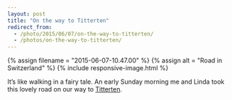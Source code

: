 ```yaml
---
layout: post
title: "On the way to Titterten"
redirect_from:
  - /photo/2015/06/07/on-the-way-to-titterten/
  - /photos/on-the-way-to-titterten/
---
```


{% assign filename = "2015-06-07-10.47.00" %}
{% assign alt = "Road in Switzerland" %}
{% include responsive-image.html %}

It’s like walking in a fairy tale. An early Sunday morning me and Linda took this lovely road on our way to [Titterten](https://en.wikipedia.org/wiki/Titterten).
